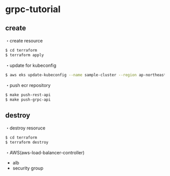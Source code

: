 # grpc-tutorial

## create
・create resource
```sh
$ cd terraform
$ terraform apply
```

・update for kubeconfig
```sh
$ aws eks update-kubeconfig --name sample-cluster --region ap-northeast-1
```

・push ecr repository
```sh
$ make push-rest-api
$ make push-grpc-api
```

## destroy
・destroy resoruce
```sh
$ cd terraform
$ terraform destroy
```

・AWS(aws-load-balancer-controller)
- alb
- security group
